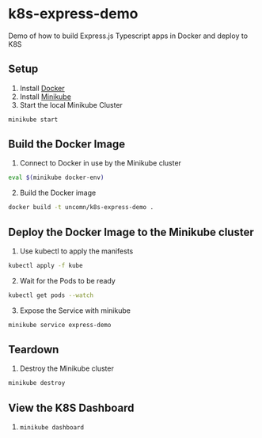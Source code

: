 # k8s-express-demo
Demo of how to build Express.js Typescript apps in Docker and deploy to K8S

## Setup

1. Install [Docker](https://docs.docker.com/get-docker/)
2. Install [Minikube](https://kubernetes.io/docs/tasks/tools/install-minikube/)
3. Start the local Minikube Cluster
```bash
minikube start
```


## Build the Docker Image
1. Connect to Docker in use by the Minikube cluster
```bash
eval $(minikube docker-env)
```
2. Build the Docker image
```bash
docker build -t uncomn/k8s-express-demo .
```

## Deploy the Docker Image to the Minikube cluster
1. Use kubectl to apply the manifests
```bash
kubectl apply -f kube
```
2. Wait for the Pods to be ready
```bash
kubectl get pods --watch
```
3. Expose the Service with minikube
```bash
minikube service express-demo
```

## Teardown
1. Destroy the Minikube cluster
```bash
minikube destroy
```

## View the K8S Dashboard
1. ```minikube dashboard```